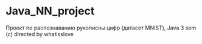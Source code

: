 # Java_NN_project
Проект по распознаванию рукописны цифр (датасет MNIST), Java 3 sem (с) directed by whatisslove
